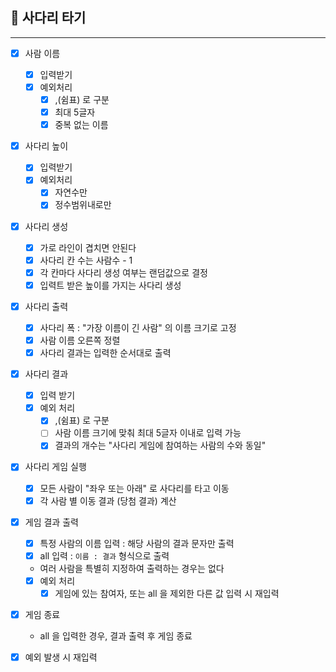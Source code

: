 ## 🚀 사다리 타기

---
- [x] 사람 이름
    - [x] 입력받기
    - [x] 예외처리
        - [x] ,(쉼표) 로 구분
        - [x] 최대 5글자
        - [x] 중복 없는 이름

- [x] 사다리 높이
    - [x] 입력받기
    - [x] 예외처리
        - [x] 자연수만
        - [x] 정수범위내로만

- [x] 사다리 생성
    - [x] 가로 라인이 겹치면 안된다
    - [x] 사다리 칸 수는 사람수 - 1
    - [x] 각 칸마다 사다리 생성 여부는 랜덤값으로 결정
    - [x] 입력트 받은 높이를 가지는 사다리 생성

- [X] 사다리 출력
    - [x] 사다리 폭 : "가장 이름이 긴 사람" 의 이름 크기로 고정
    - [x] 사람 이름 오른쪽 정렬
    - [X] 사다리 결과는 입력한 순서대로 출력
  
- [X] 사다리 결과
  - [X] 입력 받기
  - [X] 예외 처리
    - [X] ,(쉼표) 로 구분
    - [ ] 사람 이름 크기에 맞춰 최대 5글자 이내로 입력 가능
    - [X] 결과의 개수는 "사다리 게임에 참여하는 사람의 수와 동일"

- [X] 사다리 게임 실행
  - [X] 모든 사람이 "좌우 또는 아래" 로 사다리를 타고 이동
  - [X] 각 사람 별 이동 결과 (당첨 결과) 계산
- [X] 게임 결과 출력
  - [X] 특정 사람의 이름 입력 : 해당 사람의 결과 문자만 출력
  - [X] all 입력 : `이름 : 결과` 형식으로 출력
  - 여러 사람을 특별히 지정하여 출력하는 경우는 없다
  - [X] 예외 처리
    - [X] 게임에 있는 참여자, 또는 all 을 제외한 다른 값 입력 시 재입력
- [X] 게임 종료
  - all 을 입력한 경우, 결과 출력 후 게임 종료

- [x] 예외 발생 시 재입력